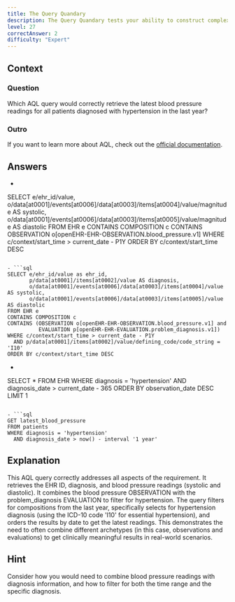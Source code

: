 ```yaml
---
title: The Query Quandary
description: The Query Quandary tests your ability to construct complex AQL queries for real-world scenarios!
level: 27
correctAnswer: 2
difficulty: "Expert"
---
```


## Context

### Question

Which AQL query would correctly retrieve the latest blood pressure readings for all patients diagnosed with hypertension in the last year?

### Outro

If you want to learn more about AQL, check out the <a href="https://specifications.openehr.org/releases/QUERY/latest/AQL.html" target="_blank">official documentation</a>.

## Answers

- ```sql
SELECT e/ehr_id/value,
       o/data[at0001]/events[at0006]/data[at0003]/items[at0004]/value/magnitude AS systolic,
       o/data[at0001]/events[at0006]/data[at0003]/items[at0005]/value/magnitude AS diastolic
FROM EHR e
CONTAINS COMPOSITION c
CONTAINS OBSERVATION o[openEHR-EHR-OBSERVATION.blood_pressure.v1]
WHERE c/context/start_time > current_date - P1Y
ORDER BY c/context/start_time DESC
```

- ```sql
SELECT e/ehr_id/value as ehr_id,
       p/data[at0001]/items[at0002]/value AS diagnosis,
       o/data[at0001]/events[at0006]/data[at0003]/items[at0004]/value AS systolic,
       o/data[at0001]/events[at0006]/data[at0003]/items[at0005]/value AS diastolic
FROM EHR e
CONTAINS COMPOSITION c
CONTAINS (OBSERVATION o[openEHR-EHR-OBSERVATION.blood_pressure.v1] and
          EVALUATION p[openEHR-EHR-EVALUATION.problem_diagnosis.v1])
WHERE c/context/start_time > current_date - P1Y
  AND p/data[at0001]/items[at0002]/value/defining_code/code_string = 'I10'
ORDER BY c/context/start_time DESC
```

- ```sql
SELECT * FROM EHR
WHERE diagnosis = 'hypertension'
  AND diagnosis_date > current_date - 365
ORDER BY observation_date DESC
LIMIT 1
```

- ```sql
GET latest_blood_pressure
FROM patients
WHERE diagnosis = 'hypertension'
  AND diagnosis_date > now() - interval '1 year'
```

## Explanation

This AQL query correctly addresses all aspects of the requirement. It retrieves the EHR ID, diagnosis, and blood pressure readings (systolic and diastolic). It combines the blood pressure OBSERVATION with the problem_diagnosis EVALUATION to filter for hypertension. The query filters for compositions from the last year, specifically selects for hypertension diagnosis (using the ICD-10 code 'I10' for essential hypertension), and orders the results by date to get the latest readings. This demonstrates the need to often combine different archetypes (in this case, observations and evaluations) to get clinically meaningful results in real-world scenarios.

## Hint

Consider how you would need to combine blood pressure readings with diagnosis information, and how to filter for both the time range and the specific diagnosis.
